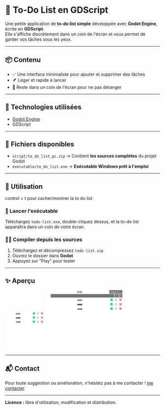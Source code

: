 # 📝 To-Do List en GDScript

Une petite application de **to-do list simple** développée avec **Godot Engine**, écrite en **GDScript**.  
Elle s'affiche discrètement dans un coin de l'écran et vous permet de garder vos tâches sous les yeux.

---

## 📦 Contenu

- ✅ Une interface minimaliste pour ajouter et supprimer des tâches
- 🪶 Léger et rapide à lancer
- 📌 Reste dans un coin de l'écran pour ne pas déranger

---

## 🔧 Technologies utilisées

- [Godot Engine](https://godotengine.org/)
- GDScript

---

## 📁 Fichiers disponibles

- `script/to_do_list_pc.zip` → Contient **les sources complètes** du projet Godot
- `executable/to_do_list.exe` → **Exécutable Windows prêt à l'emploi**

---

## 🚀 Utilisation

control + t pour cacher/montrer la to do list

### 🔄 Lancer l'exécutable

Téléchargez `todo-list.exe`, double-cliquez dessus, et la to-do list apparaîtra dans un coin de votre écran.

### 👨‍💻 Compiler depuis les sources

1. Téléchargez et décompressez `todo-list.zip`
2. Ouvrez le dossier dans **Godot**
3. Appuyez sur "Play" pour tester

---

## ✨ Aperçu

<p>
  <img src="https://github.com/Legendevry/To_do_list/raw/main/assets/Capture1.png" alt="Aperçu de la To-Do List" width="25%" />
  <img src="https://github.com/Legendevry/To_do_list/raw/main/assets/Capture2.png" alt="Aperçu de la To-Do List" width="50%" />
</p>

---
## 📬 Contact

Pour toute suggestion ou amélioration, n'hésitez pas à me contacter !
[me contacter](mailto:legendevry@gmail.com)

---

**Licence :** libre d'utilisation, modification et distribution.
